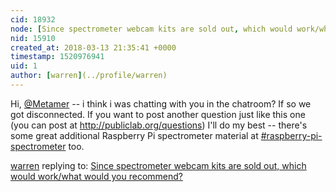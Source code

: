```yaml
---
cid: 18932
node: [Since spectrometer webcam kits are sold out, which would work/what would you recommend?](../notes/Metamer/03-10-2018/since-spectrometer-webcam-kits-are-sold-out-which-would-work-what-would-you-recommend)
nid: 15910
created_at: 2018-03-13 21:35:41 +0000
timestamp: 1520976941
uid: 1
author: [warren](../profile/warren)
---
```


Hi, [@Metamer](/profile/Metamer) -- i think i was chatting with you in the chatroom? If so we got disconnected. If you want to post another question just like this one (you can post at http://publiclab.org/questions) I'll do my best -- there's some great additional Raspberry Pi spectrometer material at [#raspberry-pi-spectrometer](/tag/raspberry-pi-spectrometer) too.

[warren](../profile/warren) replying to: [Since spectrometer webcam kits are sold out, which would work/what would you recommend?](../notes/Metamer/03-10-2018/since-spectrometer-webcam-kits-are-sold-out-which-would-work-what-would-you-recommend)

